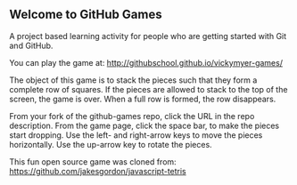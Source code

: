 ## Welcome to GitHub Games

A project based learning activity for people who are getting started with Git and GitHub.

You can play the game at: http://githubschool.github.io/vickymyer-games/

The object of this game is to stack the pieces such that they form a complete row of squares.
If the pieces are allowed to stack to the top of the screen, the game is over.
When a full row is formed, the row disappears.

From your fork of the github-games repo, click the URL in the repo description.
From the game page, click the space bar, to make the pieces start dropping.
Use the left- and right-arrow keys to move the pieces horizontally.
Use the up-arrow key to rotate the pieces.


This fun open source game was cloned from: https://github.com/jakesgordon/javascript-tetris
